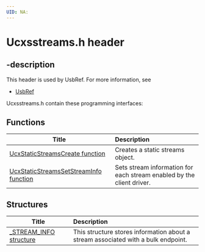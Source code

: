 ```yaml
---
UID: NA:
---
```


# Ucxsstreams.h header

## -description

This header is used by UsbRef. For more information, see
- [UsbRef](../_UsbRef/index.md)

Ucxsstreams.h contain these programming interfaces:


## Functions

| Title   | Description   |
| ---- |:---- |
| [UcxStaticStreamsCreate function](nf-ucxsstreams-ucxstaticstreamscreate.md) | Creates a static streams object. |
| [UcxStaticStreamsSetStreamInfo function](nf-ucxsstreams-ucxstaticstreamssetstreaminfo.md) | Sets stream information for each stream enabled by the client driver. |

## Structures

| Title   | Description   |
| ---- |:---- |
| [_STREAM_INFO structure](ns-ucxsstreams-_stream_info.md) | This structure stores information about a stream associated with a bulk endpoint. |
